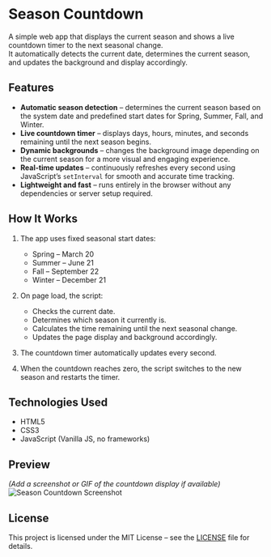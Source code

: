 # Season Countdown

A simple web app that displays the current season and shows a live countdown timer to the next seasonal change.  
It automatically detects the current date, determines the current season, and updates the background and display accordingly.

## Features

- **Automatic season detection** – determines the current season based on the system date and predefined start dates for Spring, Summer, Fall, and Winter.  
- **Live countdown timer** – displays days, hours, minutes, and seconds remaining until the next season begins.  
- **Dynamic backgrounds** – changes the background image depending on the current season for a more visual and engaging experience.  
- **Real-time updates** – continuously refreshes every second using JavaScript’s `setInterval` for smooth and accurate time tracking.  
- **Lightweight and fast** – runs entirely in the browser without any dependencies or server setup required.  

## How It Works

1. The app uses fixed seasonal start dates:  
   - Spring – March 20  
   - Summer – June 21  
   - Fall – September 22  
   - Winter – December 21  

2. On page load, the script:  
   - Checks the current date.  
   - Determines which season it currently is.  
   - Calculates the time remaining until the next seasonal change.  
   - Updates the page display and background accordingly.  

3. The countdown timer automatically updates every second.  
4. When the countdown reaches zero, the script switches to the new season and restarts the timer.  

## Technologies Used

- HTML5  
- CSS3  
- JavaScript (Vanilla JS, no frameworks)  

## Preview

*(Add a screenshot or GIF of the countdown display if available)*  
![Season Countdown Screenshot](./screenshot.png)

## License

This project is licensed under the MIT License – see the [LICENSE](./LICENSE) file for details.
